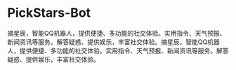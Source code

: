 # PickStars-Bot
摘星辰，智能QQ机器人，提供便捷、多功能的社交体验。实用指令、天气预报、新闻资讯等服务。解答疑惑、提供娱乐，丰富社交体验。摘星辰，智能QQ机器人，提供便捷、多功能的社交体验。实用指令、天气预报、新闻资讯等服务。解答疑惑、提供娱乐，丰富社交体验。
